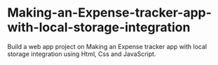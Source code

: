 # Making-an-Expense-tracker-app-with-local-storage-integration
Build a web app project on Making an Expense tracker app with local storage integration using Html, Css and JavaScript.
